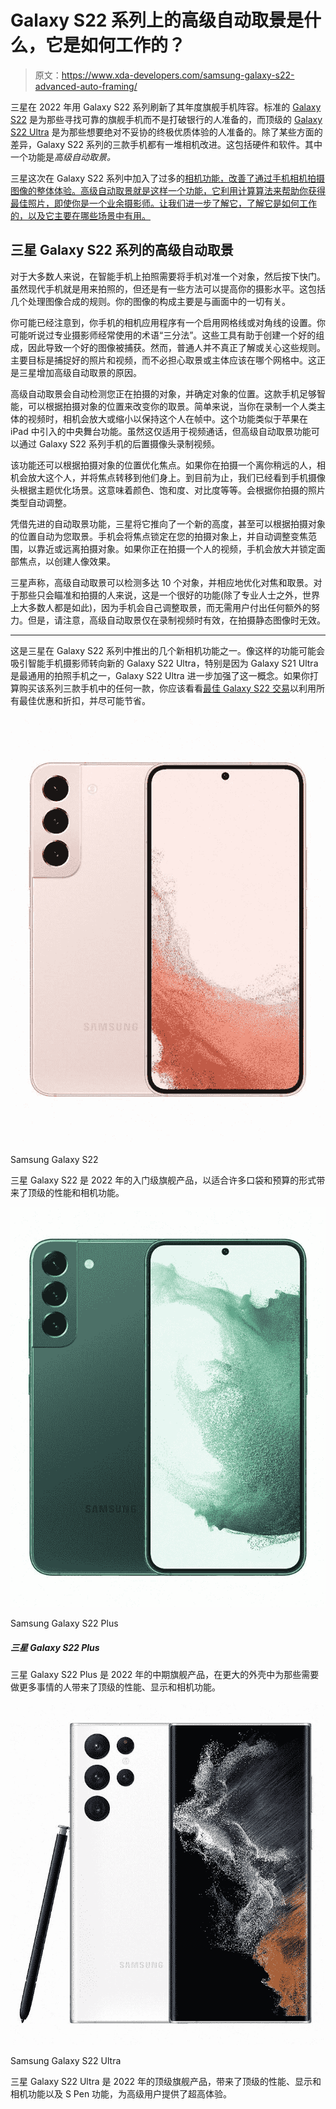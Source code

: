 # Galaxy S22 系列上的高级自动取景是什么，它是如何工作的？

> 原文：<https://www.xda-developers.com/samsung-galaxy-s22-advanced-auto-framing/>

三星在 2022 年用 Galaxy S22 系列刷新了其年度旗舰手机阵容。标准的 [Galaxy S22](https://www.xda-developers.com/samsung-galaxy-s22-hands-on/) 是为那些寻找可靠的旗舰手机而不是打破银行的人准备的，而顶级的 [Galaxy S22 Ultra](https://www.xda-developers.com/samsung-galaxy-s22-ultra-hands-on/) 是为那些想要绝对不妥协的终极优质体验的人准备的。除了某些方面的差异，Galaxy S22 系列的三款手机都有一堆相机改进。这包括硬件和软件。其中一个功能是*高级自动取景。*

三星这次在 Galaxy S22 系列中加入了过多的[相机功能，改善了通过手机相机拍摄图像的整体体验。高级自动取景就是这样一个功能，它利用计算算法来帮助你获得最佳照片，即使你是一个业余摄影师。让我们进一步了解它，了解它是如何工作的，以及它主要在哪些场景中有用。](https://www.xda-developers.com/samsung-galaxy-s22-series-camera-features/)

## 三星 Galaxy S22 系列的高级自动取景

对于大多数人来说，在智能手机上拍照需要将手机对准一个对象，然后按下快门。虽然现代手机就是用来拍照的，但还是有一些方法可以提高你的摄影水平。这包括几个处理图像合成的规则。你的图像的构成主要是与画面中的一切有关。

你可能已经注意到，你手机的相机应用程序有一个启用网格线或对角线的设置。你可能听说过专业摄影师经常使用的术语“三分法”。这些工具有助于创建一个好的组成，因此导致一个好的图像被捕获。然而，普通人并不真正了解或关心这些规则。主要目标是捕捉好的照片和视频，而不必担心取景或主体应该在哪个网格中。这正是三星增加高级自动取景的原因。

高级自动取景会自动检测您正在拍摄的对象，并确定对象的位置。这款手机足够智能，可以根据拍摄对象的位置来改变你的取景。简单来说，当你在录制一个人类主体的视频时，相机会放大或缩小以保持这个人在帧中。这个功能类似于苹果在 iPad 中引入的中央舞台功能。虽然这仅适用于视频通话，但高级自动取景功能可以通过 Galaxy S22 系列手机的后置摄像头录制视频。

该功能还可以根据拍摄对象的位置优化焦点。如果你在拍摄一个离你稍远的人，相机会放大这个人，并将焦点转移到他们身上。到目前为止，我们已经看到手机摄像头根据主题优化场景。这意味着颜色、饱和度、对比度等等。会根据你拍摄的照片类型自动调整。

凭借先进的自动取景功能，三星将它推向了一个新的高度，甚至可以根据拍摄对象的位置自动为您取景。手机会将焦点锁定在您的拍摄对象上，并自动调整变焦范围，以靠近或远离拍摄对象。如果你正在拍摄一个人的视频，手机会放大并锁定面部焦点，以创建人像效果。

三星声称，高级自动取景可以检测多达 10 个对象，并相应地优化对焦和取景。对于那些只会瞄准和拍摄的人来说，这是一个很好的功能(除了专业人士之外，世界上大多数人都是如此)，因为手机会自己调整取景，而无需用户付出任何额外的努力。但是，请注意，高级自动取景仅在录制视频时有效，在拍摄静态图像时无效。

* * *

这是三星在 Galaxy S22 系列中推出的几个新相机功能之一。像这样的功能可能会吸引智能手机摄影师转向新的 Galaxy S22 Ultra，特别是因为 Galaxy S21 Ultra 是最通用的拍照手机之一，Galaxy S22 Ultra 进一步加强了这一概念。如果你打算购买该系列三款手机中的任何一款，你应该看看[最佳 Galaxy S22 交易](https://www.xda-developers.com/best-samsung-galaxy-s22-deals/)以利用所有最佳优惠和折扣，并尽可能节省。

 <picture>![The Samsung Galaxy S22 is the entry flagship for 2022, bringing over top of the line performance and camera capabilities in a form that fits many pockets and budgets.](img/47038c6cd51aa946444dc5d6a7e81aa3.png)</picture> 

Samsung Galaxy S22

三星 Galaxy S22 是 2022 年的入门级旗舰产品，以适合许多口袋和预算的形式带来了顶级的性能和相机功能。

 <picture>![The Samsung Galaxy S22 Plus is the mid flagship of the company's 2022 lineup, bringing over top of the line performance, display, and camera capabilities. It runs One UI 4.1 (based on Android 12).](img/3659da736120e268168547df64b37aba.png)</picture> 

Samsung Galaxy S22 Plus

##### 三星 Galaxy S22 Plus

三星 Galaxy S22 Plus 是 2022 年的中期旗舰产品，在更大的外壳中为那些需要做更多事情的人带来了顶级的性能、显示和相机功能。

 <picture>![The Samsung Galaxy S22 Ultra is the top flagship for 2022, bringing over top of the line performance, display and camera capabilities alongside S Pen capabilities to deliver an ultra experience for power users.](img/9ece91033072839f67848f4df356ce53.png)</picture> 

Samsung Galaxy S22 Ultra

三星 Galaxy S22 Ultra 是 2022 年的顶级旗舰产品，带来了顶级的性能、显示和相机功能以及 S Pen 功能，为高级用户提供了超高体验。
